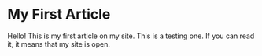 # My First Article
Hello! This is my first article on my site. This is a testing one. If you can read it, it means that my site is open.
